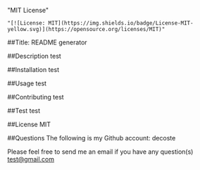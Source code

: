 
  "MIT License"

    "[![License: MIT](https://img.shields.io/badge/License-MIT-yellow.svg)](https://opensource.org/licenses/MIT)"
  
  ##Title:
  README generator

  ##Description
  test

  ##Installation
  test

  ##Usage
  test

  ##Contributing
  test

  ##Test
  test

  ##License
  MIT

  ##Questions
  The following is my Github account:
  decoste
  
  Please feel free to send me an email if you have any question(s) test@gmail.com
